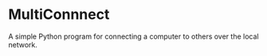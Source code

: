 # MultiConnnect
A simple Python program for connecting a computer to others over the local network.
